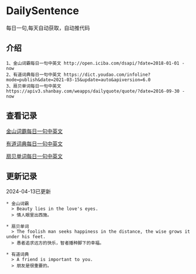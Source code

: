# DailySentence

每日一句,每天自动获取，自动推代码

## 介绍

```
1、金山词霸每日一句中英文 http://open.iciba.com/dsapi/?date=2018-01-01 - now
2、有道词典每日一句中英文 https://dict.youdao.com/infoline?mode=publish&date=2021-03-15&update=auto&apiversion=6.0
3、扇贝单词每日一句中英文 https://apiv3.shanbay.com/weapps/dailyquote/quote/?date=2016-09-30 - now
```

## 查看记录

[金山词霸每日一句中英文](./data/iciba/)

[有道词典每日一句中英文](./data/youdao/)

[扇贝单词每日一句中英文](./data/shanbay/)

## 更新记录
2024-04-13已更新 
```
* 金山词霸
  > Beauty lies in the love's eyes.
  > 情人眼里出西施。

* 扇贝单词
  > The foolish man seeks happiness in the distance, the wise grows it under his feet.
  > 愚者追求远方的快乐，智者播种脚下的幸福。

* 有道词典
  > A friend is important to you.
  > 朋友是很重要的。

```
